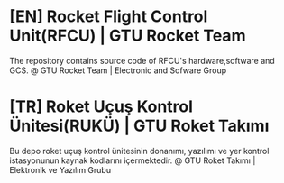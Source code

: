 # [EN] Rocket Flight Control Unit(RFCU) | GTU Rocket Team
The repository contains source code of RFCU's hardware,software and GCS.
@ GTU Rocket Team | Electronic and Sofware Group


# [TR] Roket Uçuş Kontrol Ünitesi(RUKÜ) | GTU Roket Takımı
Bu depo roket uçuş kontrol ünitesinin donanımı, yazılımı ve yer kontrol istasyonunun kaynak kodlarını içermektedir.
@ GTU Roket Takımı | Elektronik ve Yazılım Grubu
